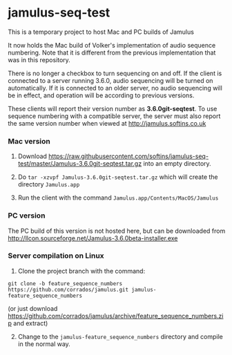 # jamulus-seq-test

This is a temporary project to host Mac and PC builds of Jamulus

It now holds the Mac build of Volker's implementation of audio sequence numbering.
Note that it is different from the previous implementation that was in this repository.

There is no longer a checkbox to turn sequencing on and off. If the client is connected to a server
running 3.6.0, audio sequencing will be turned on automatically. If it is connected to an older server,
no audio sequencing will be in effect, and operation will be according to previous versions.

These clients will report their version number as **3.6.0git-seqtest**. To use sequence numbering with a compatible
server, the server must also report the same version number when viewed at http://jamulus.softins.co.uk

### Mac version

1. Download https://raw.githubusercontent.com/softins/jamulus-seq-test/master/Jamulus-3.6.0git-seqtest.tar.gz into an empty directory.

2. Do `tar -xzvpf Jamulus-3.6.0git-seqtest.tar.gz` which will create the directory `Jamulus.app`

3. Run the client with the command `Jamulus.app/Contents/MacOS/Jamulus`

### PC version

The PC build of this version is not hosted here, but can be downloaded from http://llcon.sourceforge.net/Jamulus-3.6.0beta-installer.exe

### Server compilation on Linux

1. Clone the project branch with the command:

```
git clone -b feature_sequence_numbers https://github.com/corrados/jamulus.git jamulus-feature_sequence_numbers
```

(or just download https://github.com/corrados/jamulus/archive/feature_sequence_numbers.zip and extract)

2. Change to the `jamulus-feature_sequence_numbers` directory and compile in the normal way.
